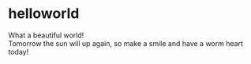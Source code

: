 # helloworld  
What a beautiful world!  
Tomorrow the sun will up again, so make a smile and have a worm heart today!  
